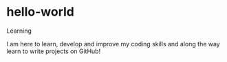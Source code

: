 # hello-world
Learning

I am here to learn, develop and improve my coding skills and along the way learn to write projects on GitHub!
